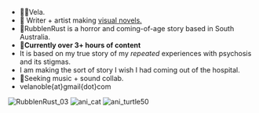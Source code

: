 - 🦘🦌Vela.
- 🍄 Writer + artist making [visual novels.](https://moondisorder.com/portfolio/rubbleandrust/) 
- 🐍RubblenRust is a horror and coming-of-age story based in South Australia.
- 🔪**Currently over 3+ hours of content**
- It is based on my true story of my <em>repeated</em> experiences with psychosis and its stigmas. 
- I am making the sort of story I wish I had coming out of the hospital.
- 🔑Seeking music + sound collab.
- velanoble{at}gmail{dot}com

![RubblenRust_03](https://user-images.githubusercontent.com/47091951/123734296-3a73bb80-d8dc-11eb-8a66-9d42dc649b9b.gif)
![ani_cat](https://user-images.githubusercontent.com/47091951/127810728-b10a6a0b-f218-4af5-bfcc-eb75cc3ec81a.gif)
![ani_turtle50](https://user-images.githubusercontent.com/47091951/123736006-6fcdd880-d8df-11eb-8be0-f37228f7d6cb.gif)
